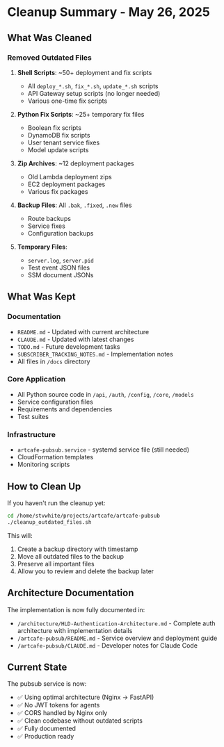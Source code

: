 # Cleanup Summary - May 26, 2025

## What Was Cleaned

### Removed Outdated Files
1. **Shell Scripts**: ~50+ deployment and fix scripts
   - All `deploy_*.sh`, `fix_*.sh`, `update_*.sh` scripts
   - API Gateway setup scripts (no longer needed)
   - Various one-time fix scripts

2. **Python Fix Scripts**: ~25+ temporary fix files
   - Boolean fix scripts
   - DynamoDB fix scripts  
   - User tenant service fixes
   - Model update scripts

3. **Zip Archives**: ~12 deployment packages
   - Old Lambda deployment zips
   - EC2 deployment packages
   - Various fix packages

4. **Backup Files**: All `.bak`, `.fixed`, `.new` files
   - Route backups
   - Service fixes
   - Configuration backups

5. **Temporary Files**: 
   - `server.log`, `server.pid`
   - Test event JSON files
   - SSM document JSONs

## What Was Kept

### Documentation
- `README.md` - Updated with current architecture
- `CLAUDE.md` - Updated with latest changes
- `TODO.md` - Future development tasks
- `SUBSCRIBER_TRACKING_NOTES.md` - Implementation notes
- All files in `/docs` directory

### Core Application
- All Python source code in `/api`, `/auth`, `/config`, `/core`, `/models`
- Service configuration files
- Requirements and dependencies
- Test suites

### Infrastructure
- `artcafe-pubsub.service` - systemd service file (still needed)
- CloudFormation templates
- Monitoring scripts

## How to Clean Up

If you haven't run the cleanup yet:
```bash
cd /home/stvwhite/projects/artcafe/artcafe-pubsub
./cleanup_outdated_files.sh
```

This will:
1. Create a backup directory with timestamp
2. Move all outdated files to the backup
3. Preserve all important files
4. Allow you to review and delete the backup later

## Architecture Documentation

The implementation is now fully documented in:
- `/architecture/HLD-Authentication-Architecture.md` - Complete auth architecture with implementation details
- `/artcafe-pubsub/README.md` - Service overview and deployment guide
- `/artcafe-pubsub/CLAUDE.md` - Developer notes for Claude Code

## Current State

The pubsub service is now:
- ✅ Using optimal architecture (Nginx → FastAPI)
- ✅ No JWT tokens for agents
- ✅ CORS handled by Nginx only
- ✅ Clean codebase without outdated scripts
- ✅ Fully documented
- ✅ Production ready